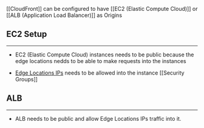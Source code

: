 [[CloudFront]] can be configured to have [[EC2 (Elastic Compute Cloud)]] or  [[ALB (Application Load Balancer)]] as Origins

## EC2 Setup
---
- EC2 (Elastic Compute Cloud) instances needs to be public because the edge locations nedds to be able to make requests into the instances

- [Edge Locations IPs](https://docs.aws.amazon.com/AmazonCloudFront/latest/DeveloperGuide/LocationsOfEdgeServers.html) needs to be allowed into the instance [[Security Groups]]

## ALB
---
- ALB needs to be public and allow Edge Locations IPs traffic into it.